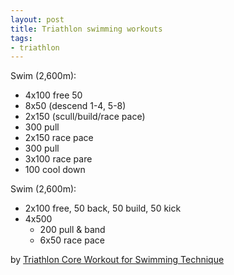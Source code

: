 ```yaml
---
layout: post
title: Triathlon swimming workouts
tags:
- triathlon
---
```


Swim (2,600m):
- 4x100 free 50
- 8x50 (descend 1-4, 5-8)
- 2x150 (scull/build/race pace)
- 300 pull
- 2x150 race pace
- 300 pull
- 3x100 race pare
- 100 cool down



Swim (2,600m):
- 2x100 free, 50 back, 50 build, 50 kick
- 4x500
  - 200 pull & band
  - 6x50 race pace


by [Triathlon Core Workout for Swimming Technique](https://www.youtube.com/watch?v=uEHbwohWGvo)

